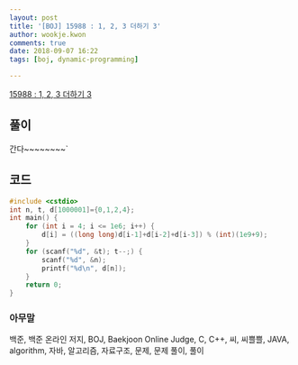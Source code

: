 ```yaml
---
layout: post
title: '[BOJ] 15988 : 1, 2, 3 더하기 3'
author: wookje.kwon
comments: true
date: 2018-09-07 16:22
tags: [boj, dynamic-programming]

---
```


[15988 : 1, 2, 3 더하기 3](https://www.acmicpc.net/problem/15988)  

## 풀이

간다~~~~~~~~`

## 코드

```cpp
#include <cstdio>
int n, t, d[1000001]={0,1,2,4};
int main() {
    for (int i = 4; i <= 1e6; i++) {
        d[i] = ((long long)d[i-1]+d[i-2]+d[i-3]) % (int)(1e9+9);
    }
    for (scanf("%d", &t); t--;) {
        scanf("%d", &n);
        printf("%d\n", d[n]);
    }
    return 0;
}
```

### 아무말  
백준, 백준 온라인 저지, BOJ, Baekjoon Online Judge, C, C++, 씨, 씨쁠쁠, JAVA, algorithm, 자바, 알고리즘, 자료구조, 문제, 문제 풀이, 풀이

